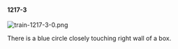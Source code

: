 #### 1217-3
![train-1217-3-0.png](https://github.com/lil-lab/nlvr/raw/master/nlvr/train/images/68/train-1217-3-0.png "train-1217-3-0.png")

There is a blue circle closely touching right wall of a box.
